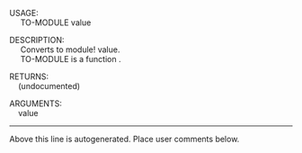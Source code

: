 USAGE:  
&nbsp;&nbsp;&nbsp;&nbsp;&nbsp;TO-MODULE&nbsp;value&nbsp;  
  
DESCRIPTION:  
&nbsp;&nbsp;&nbsp;&nbsp;&nbsp;Converts&nbsp;to&nbsp;module!&nbsp;value.  
&nbsp;&nbsp;&nbsp;&nbsp;&nbsp;TO-MODULE&nbsp;is&nbsp;a&nbsp;function&nbsp;.  
  
RETURNS:  
&nbsp;&nbsp;&nbsp;&nbsp;(undocumented)  
  
ARGUMENTS:  
&nbsp;&nbsp;&nbsp;&nbsp;value  
___
Above this line is autogenerated. Place user comments below.
